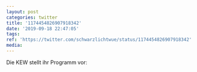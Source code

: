 ```yaml
---
layout: post
categories: twitter
title: '1174454826907918342'
date: '2019-09-18 22:47:05'
tags: 
ref: 'https://twitter.com/schwarzlichtwue/status/1174454826907918342'
media:
---
```

Die KEW stellt ihr Programm vor: